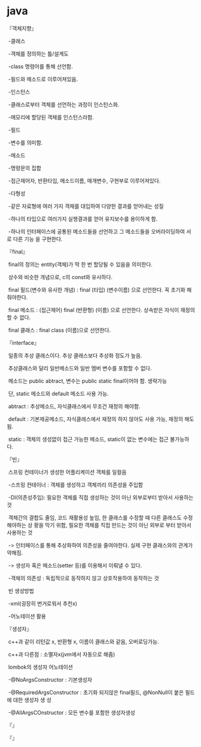 # java

『객체지향』

​	-클래스

​		-객체를 정의하는 틀/설계도

​		-class 명령어를 통해 선언함.

​		-필드와 메소드로 이루어져있음.

​	-인스턴스

​		-클래스로부터 객체를 선언하는 과정이 인스턴스화.

​		-메모리에 할당된 객체를 인스턴스라함.

​	-필드

​		-변수를 의미함.

​	-메소드

​		-명령문의 집합

​		-접근제어자, 반환타입, 메소드이름, 매개변수, 구현부로 이루어져있다.

​	-다형성

​		-같은 자료형에 여러 가지 객체를 대입하여 다양한 결과를 얻어내는 성질

​		-하나의 타입으로 여러가지 실행결과를 얻어 유지보수를 용이하게 함.

​		-하나의 인터페이스에 공통된 메소드들을 선언하고 그 메소드들을 오버라이딩하여 서로 다른 기능		을 구현한다.

『final』

​	final의 정의는 entity(객체)가 딱 한 번 할당될 수 있음을 의미한다.

​	상수와 비슷한 개념으로, c의 const와 유사하다.

​	final 필드(변수와 유사한 개념) : final (타입) (변수이름) 으로 선언한다. 꼭 초기화 해줘야한다.

​	final 메소드 :  (접근제어) final (반환형) (이름) 으로 선언한다. 상속받은 자식이 재정의할 수 없다.

​	final 클래스 : final class (이름)으로 선언한다. 

『interface』

​	일종의 추상 클래스이다. 추상 클래스보다 추상화 정도가 높음.

​	추상클래스와 달리 일반메소드와 일반 멤버 변수를 포함할 수 없다.

​	메소드는 public abtract, 변수는 public static final이어야 함. 생략가능

​	단,  static 메소드와 default 메소드 사용 가능.

​	abtract : 추상메소드, 자식클래스에서 무조건 재정의 해야함.

​	default : 기본제공메소드, 자식클래스에서 재정의 하지 않아도 사용 가능, 재정의 해도 됨.

​	static : 객체의 생성없이 접근 가능한 메소드, static이 없는 변수에는 접근 불가능하다.

『빈』

​	스프링 컨테이너가 생성한 어플리케이션 객체를 일컬음

​	-스프링 컨테이너 : 객체를 생성하고 객체끼리 의존성을 주입함

​		-DI(의존성주입): 필요한 객체를 직접 생성하는 것이 아닌 외부로부터 받아서 사용하는 것

​		 객체간의 결합도 줄임, 코드 재활용성 높임, 한 클래스를 수정할 때 다른 클래스도 수정해야하는 상		 황을 막기 위함, 필요한 객체를 직접 만드는 것이 아닌 외부로 부터 받아서 사용하는 것

​		 -> 인터페이스를 통해 추상화하여 의존성을 줄여야한다. 실제 구현 클래스와의 관계가 약해짐.

​		 -> 생성자 혹은 메소드(setter 등)를 이용해서 이뤄낼 수 있다.

​	-객체의 의존성 : 독립적으로 동작하지 않고 상호작용하여 동작하는 것

​	빈 생성방법

​		-xml(굉장히 번거로워서 추천x)

​		-어노테이션 활용

『생성자』

​	c++과 같이 리턴값 x, 반환형 x, 이름이 클래스와 같음, 오버로딩가능.

​	c++과 다른점 : 소멸자x(jvm에서 자동으로 해줌)

​	lombok의 생성자 어노테이션 

​	 -@NoArgsConstructor : 기본생성자

​	 -@RequiredArgsConstructor : 초기화 되지않은 final필드, @NonNull이 붙은 필드에 대한 생성자 생	  성

​	 -@AllArgsCOnstructor : 모든 변수를 포함한 생성자생성

『』

『』
